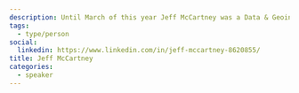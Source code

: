 ```yaml
---
description: Until March of this year Jeff McCartney was a Data & Geoinformatics specialist for the Ontario Ministry of Infrastructure, where he got to turn huge data sets into really cool maps. Prior to that he was a developer and project manager for several other ministries within the Ontario government. In 2013 he founded [WAVEiii](http://www.waveiii.com) (that’s Wave Three), an online sports & activities challenge designed for large organizations with employees in multiple countries. Jeff has several bikes and actually rides them in Toronto. (2022)
tags:
  - type/person
social:
  linkedin: https://www.linkedin.com/in/jeff-mccartney-8620855/
title: Jeff McCartney
categories:
  - speaker
---
```

